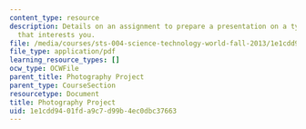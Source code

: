 ```yaml
---
content_type: resource
description: Details on an assignment to prepare a presentation on a type of photography
  that interests you.
file: /media/courses/sts-004-science-technology-world-fall-2013/1e1cdd9401fda9c7d99b4ec0dbc37663_MITSTS_004F13_photog.pdf
file_type: application/pdf
learning_resource_types: []
ocw_type: OCWFile
parent_title: Photography Project
parent_type: CourseSection
resourcetype: Document
title: Photography Project
uid: 1e1cdd94-01fd-a9c7-d99b-4ec0dbc37663
---
```

